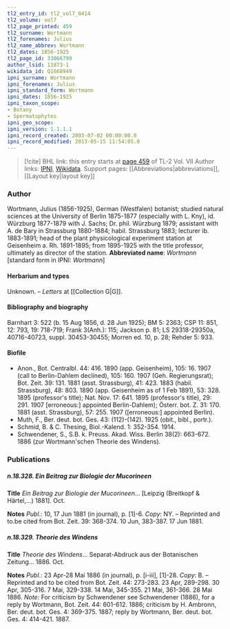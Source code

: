 ```yaml
---
tl2_entry_id: tl2_vol7_0414
tl2_volume: vol7
tl2_page_printed: 459
tl2_surname: Wortmann
tl2_forenames: Julius
tl2_name_abbrev: Wortmann
tl2_dates: 1856-1925
tl2_page_id: 33066799
author_lsid: 11873-1
wikidata_id: Q1668949
ipni_surname: Wortmann
ipni_forenames: Julius
ipni_standard_form: Wortmann
ipni_dates: 1856-1925
ipni_taxon_scope: 
- Botany
- Spermatophytes
ipni_geo_scope: 
ipni_version: 1.1.1.1
ipni_record_created: 2003-07-02 00:00:00.0
ipni_record_modified: 2013-05-15 11:54:05.0
---
```


> [!cite] BHL link: this entry starts at [page 459](https://www.biodiversitylibrary.org/page/33066799) of TL-2 Vol. VII
> Author links: [IPNI](https://www.ipni.org/a/11873-1), [Wikidata](https://www.wikidata.org/wiki/Q1668949). Support pages: [[Abbreviations|abbreviations]], [[Layout key|layout key]]

### Author

Wortmann, Julius (1856-1925), German (Westfalen) botanist; studied natural sciences at the University of Berlin 1875-1877 (especially with L. Kny), id. Würzburg 1877-1879 with J. Sachs; Dr. phil. Würzburg 1879; assistant with A. de Bary in Strassburg 1880-1884; habil. Strassburg 1883; lecturer ib. 1883-1891; head of the plant physicological experiment station at Geisenheim a. Rh. 1891-1895; from 1895-1925 with the title professor, ultimately as director of the station. 
**Abbreviated name**: *Wortmann* \[standard form in IPNI: *Wortmann*\]

#### Herbarium and types

Unknown. – *Letters* at [[Collection G|G]].

#### Bibliography and biography

Barnhart 3: 522 (b. 15 Aug 1856, d. 28 Jun 1925); BM 5: 2363; CSP 11: 851, 12: 793, 19: 718-719; Frank 3(Anh.): 115; Jackson p. 81; LS 29318-29350a, 40716-40723, suppl. 30453-30455; Morren ed. 10, p. 28; Rehder 5: 933.

#### Biofile

- Anon., Bot. Centralbl. 44: 416. 1890 (app. Geisenheim), 105: 16. 1907 (call to Berlin-Dahlem declined), 105: 160. 1907 (Geh. Regierungsrat); Bot. Zeit. 39: 131. 1881 (asst. Strassburg), 41: 423. 1883 (habil. Strassburg), 48: 803. 1890 (app. Geisenheim as of 1 Feb 1891), 53: 328. 1895 (professor's title); Nat. Nov. 17: 641. 1895 (professor's title), 29: 291. 1907 \[erroneous:\] appointed Berlin-Dahlem); Österr. bot. Z. 31: 170. 1881 (asst. Strassburg), 57: 255. 1907 (\[erroneous:\] appointed Berlin).
- Muth, F., Ber. deut. bot. Ges. 43: (112)-(142). 1925 (obit., bibl., portr.).
- Schmid, B. & C. Thesing, Biol.-Kalend. 1: 352-354. 1914.
- Schwendener, S., S.B. k. Preuss. Akad. Wiss. Berlin 38(2): 663-672. 1886 (zur Wortmann'schen Theorie des Windens).

### Publications

##### n.18.328. Ein Beitrag zur Biologie der Mucorineen

**Title**
*Ein Beitrag zur Biologie der Mucorineen*... \[Leipzig (Breitkopf & Härtel,...) 1881\]. Oct.

**Notes**
*Publ*.: 10, 17 Jun 1881 (in journal), p. \[1\]-6. *Copy*: NY. – Reprinted and to.be cited from Bot. Zeit. 39: 368-374. 10 Jun, 383-387. 17 Jun 1881.

##### n.18.329. Theorie des Windens

**Title**
*Theorie des Windens*... Separat-Abdruck aus der Botanischen Zeitung... 1886. Oct.

**Notes**
*Publ*.: 23 Apr-28 Mai 1886 (in journal), p. \[i-iii\], \[1\]-28. *Copy*: B. – Reprinted and to be cited from Bot. Zeit. 44: 273-283. 23 Apr, 289-298. 30 Apr, 305-316. 7 Mai, 329-338. 14 Mai, 345-355. 21 Mai, 361-366. 28 Mai 1886.
*Note*: For criticism by Schwendener see Schwendener (1886), for a reply by Wortmann, Bot. Zeit. 44: 601-612. 1886; criticism by H. Ambronn, Ber. deut. bot. Ges. 4: 369-375. 1887; reply by Wortmann, Ber. deut. bot. Ges. 4: 414-421. 1887.


